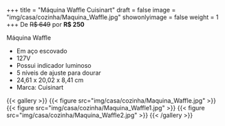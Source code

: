 +++
title = "Máquina Waffle Cuisinart"
draft = false
image = "img/casa/cozinha/Maquina_Waffle.jpg"
showonlyimage = false
weight = 1
+++
De ~~R$ 649~~ por **R$ 250**

<!--more-->

Máquina Waffle	

- Em aço escovado
- 127V
- Possui indicador luminoso
- 5 níveis de ajuste para dourar
- 24,61 x 20,02 x 8,41 cm	
- Marca: Cuisinart

{{< gallery >}}
{{< figure src="img/casa/cozinha/Maquina_Waffle.jpg" >}}
{{< figure src="img/casa/cozinha/Maquina_Waffle1.jpg" >}}
{{< figure src="img/casa/cozinha/Maquina_Waffle2.jpg" >}}
{{< /gallery >}}

